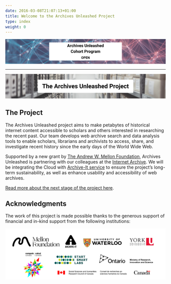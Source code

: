 ```yaml
---
date: 2016-03-08T21:07:13+01:00
title: Welcome to the Archives Unleashed Project
type: index
weight: 0
---
```


[![logo](/images/AU-cohort-button.png)](/cohorts) 

---


![AU Project Header](/images/home-AUproject-header.png)

## The Project

The Archives Unleashed project aims to make petabytes of historical internet content accessible to scholars and others interested in researching the recent past. Our team develops web archive search and data analysis tools to enable scholars, librarians and archivists to access, share, and investigate recent history since the early days of the World Wide Web.


Supported by a new grant by [The Andrew W. Mellon Foundation](https://mellon.org/), Archives Unleashed is partnering with our colleagues at the [Internet Archive](https://archive.org). We will be integrating the Cloud with [Archive-It service](https://archive-it.org) to ensure the project’s long-term sustainability, as well as enhance usability and accessibility of web archives.

[Read more about the next stage of the project here](https://uwaterloo.ca/arts/news/archives-unleashed-project-scales-archive-it-better).


## Acknowledgments

The work of this project is made possible thanks to the generous support of financial and in-kind support from the following institutions:

![funding agencies](/images/logo-AU-funding.png)